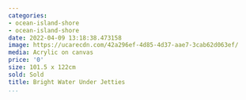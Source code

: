 ```yaml
---
categories:
- ocean-island-shore
- ocean-island-shore
date: 2022-04-09 13:18:38.473158
image: https://ucarecdn.com/42a296ef-4d85-4d37-aae7-3cab62d063ef/
media: Acrylic on canvas
price: '0'
size: 101.5 x 122cm
sold: Sold
title: Bright Water Under Jetties
...
```

